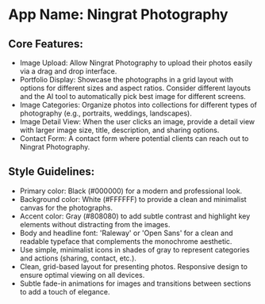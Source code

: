 # **App Name**: Ningrat Photography

## Core Features:

- Image Upload: Allow Ningrat Photography to upload their photos easily via a drag and drop interface.
- Portfolio Display: Showcase the photographs in a grid layout with options for different sizes and aspect ratios. Consider different layouts and the AI tool to automatically pick best image for different screens.
- Image Categories: Organize photos into collections for different types of photography (e.g., portraits, weddings, landscapes).
- Image Detail View: When the user clicks an image, provide a detail view with larger image size, title, description, and sharing options.
- Contact Form: A contact form where potential clients can reach out to Ningrat Photography.

## Style Guidelines:

- Primary color: Black (#000000) for a modern and professional look.
- Background color: White (#FFFFFF) to provide a clean and minimalist canvas for the photographs.
- Accent color: Gray (#808080) to add subtle contrast and highlight key elements without distracting from the images.
- Body and headline font: 'Raleway' or 'Open Sans' for a clean and readable typeface that complements the monochrome aesthetic.
- Use simple, minimalist icons in shades of gray to represent categories and actions (sharing, contact, etc.).
- Clean, grid-based layout for presenting photos. Responsive design to ensure optimal viewing on all devices.
- Subtle fade-in animations for images and transitions between sections to add a touch of elegance.
